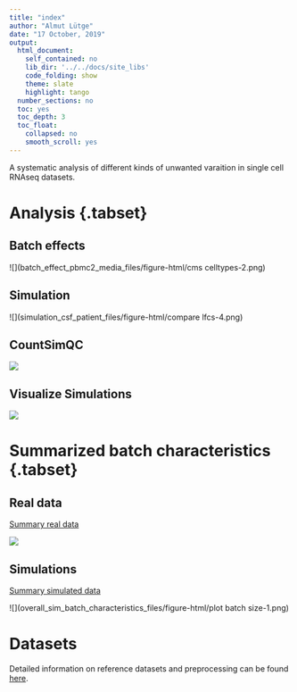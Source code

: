 ```yaml
---
title: "index"
author: "Almut Lütge"
date: "17 October, 2019"
output: 
  html_document:  
    self_contained: no
    lib_dir: '../../docs/site_libs'
    code_folding: show
    theme: slate
    highlight: tango
  number_sections: no
  toc: yes
  toc_depth: 3
  toc_float:
    collapsed: no
    smooth_scroll: yes
---
```




A systematic analysis of different kinds of unwanted varaition in single cell RNAseq datasets.

# Analysis {.tabset}

## Batch effects

![](batch_effect_pbmc2_media_files/figure-html/cms celltypes-2.png)

## Simulation

![](simulation_csf_patient_files/figure-html/compare lfcs-4.png)

## CountSimQC

![](external/countsimQC.png)

## Visualize Simulations

![](vis_sim_csf_media_files/figure-html/tsne1__1-1.png)



# Summarized batch characteristics {.tabset}

## Real data
[Summary real data](overall_batch_characteristics.html)

![](overall_batch_characteristics_files/figure-html/densitycellbench-1.png)


## Simulations
[Summary simulated data](overall_sim_batch_characteristics.html)

![](overall_sim_batch_characteristics_files/figure-html/plot batch size-1.png)

# Datasets

Detailed information on reference datasets and preprocessing can be found [here](https://almutlue.github.io/batch_dataset/).

